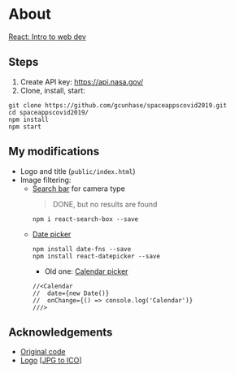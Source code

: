 # About
[React: Intro to web dev](https://www.youtube.com/watch?v=KcyGr_onNiM&feature=youtu.be)

## Steps
1. Create API key: https://api.nasa.gov/
2. Clone, install, start:
  ```
  git clone https://github.com/gcunhase/spaceappscovid2019.git
  cd spaceappscovid2019/
  npm install
  npm start
  ```

## My modifications
* Logo and title (`public/index.html`)
* Image filtering:
  * [Search bar](https://www.npmjs.com/package/react-search-box) for camera type
    > DONE, but no results are found
    ```
    npm i react-search-box --save
    ```
  * [Date picker](https://reactdatepicker.com/)
    ```
    npm install date-fns --save
    npm install react-datepicker --save
    ```
    * Old one: [Calendar picker](https://www.npmjs.com/package/react-date-range)
    ```
    //<Calendar
    //  date={new Date()}
    //  onChange={() => console.log('Calendar')}
    ///>
    ```

## Acknowledgements
* [Original code](https://github.com/BrandonEscamilla/spaceappscovid2019)
* [Logo](https://www.freepik.com/premium-vector/rocket-logo-vector_3863695.htm) [[JPG to ICO](https://onlineconvertfree.com/)]

